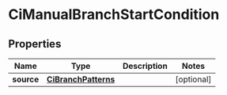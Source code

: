 

# CiManualBranchStartCondition


## Properties

| Name | Type | Description | Notes |
|------------ | ------------- | ------------- | -------------|
|**source** | [**CiBranchPatterns**](CiBranchPatterns.md) |  |  [optional] |



